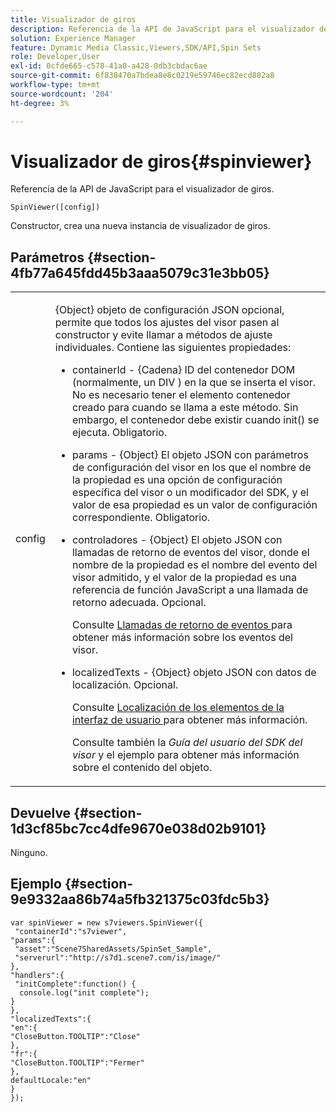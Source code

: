 ```yaml
---
title: Visualizador de giros
description: Referencia de la API de JavaScript para el visualizador de giros.
solution: Experience Manager
feature: Dynamic Media Classic,Viewers,SDK/API,Spin Sets
role: Developer,User
exl-id: 0cfde665-c578-41a0-a428-0db3cbdac6ae
source-git-commit: 6f838470a7bdea8e8c0219e59746ec82ecd802a8
workflow-type: tm+mt
source-wordcount: '204'
ht-degree: 3%

---
```


# Visualizador de giros{#spinviewer}

Referencia de la API de JavaScript para el visualizador de giros.

`SpinViewer([config])`

Constructor, crea una nueva instancia de visualizador de giros.

## Parámetros {#section-4fb77a645fdd45b3aaa5079c31e3bb05}

<table id="table_896DFF34A68A403DB93A6D597461A573"> 
 <tbody> 
  <tr> 
   <td colname="col1"> <p> <span class="codeph"> <span class="varname"> config </span> </span> </p> </td> 
   <td colname="col2"> <p> <span class="codeph"> {Object} </span> objeto de configuración JSON opcional, permite que todos los ajustes del visor pasen al constructor y evite llamar a métodos de ajuste individuales. Contiene las siguientes propiedades: </p> <p> 
     <ul id="ul_266C711E8E75471E90C15F39A96A142F"> 
      <li id="li_71857BBD652243A094E936C2C8EA9702"> <p> <span class="codeph"> containerId </span> - <span class="codeph"> {Cadena} </span> ID del contenedor DOM (normalmente, un <span class="codeph"> DIV </span>) en la que se inserta el visor. No es necesario tener el elemento contenedor creado para cuando se llama a este método. Sin embargo, el contenedor debe existir cuando <span class="codeph"> init() </span> se ejecuta. Obligatorio. </p> </li> 
      <li id="li_3D28979F04274AC9B507B33D4275FC3A"> <p> <span class="codeph"> params </span> - <span class="codeph"> {Object} </span> El objeto JSON con parámetros de configuración del visor en los que el nombre de la propiedad es una opción de configuración específica del visor o un modificador del SDK, y el valor de esa propiedad es un valor de configuración correspondiente. Obligatorio. </p> </li> 
      <li id="li_A40AC2167575415FB3383D070E27B9AB"> <p> <span class="codeph"> controladores </span> - <span class="codeph"> {Object} </span> El objeto JSON con llamadas de retorno de eventos del visor, donde el nombre de la propiedad es el nombre del evento del visor admitido, y el valor de la propiedad es una referencia de función JavaScript a una llamada de retorno adecuada. Opcional. </p> <p>Consulte <a href="../../../c-html5-s7-aem-asset-viewers/c-html5-spin-viewer-about/c-html5-spin-viewer-event-callbacks.md#concept-9c553c80eefd422faacf6522c69804bf" format="dita" scope="local"> Llamadas de retorno de eventos </a> para obtener más información sobre los eventos del visor. </p> </li> 
      <li id="li_643787FB4A424D0AB6B8E12F44C3A9AC"> <p> <span class="codeph"> localizedTexts </span> - <span class="codeph"> {Object} </span> objeto JSON con datos de localización. Opcional. </p> <p>Consulte <a href="../../../c-html5-s7-aem-asset-viewers/c-html5-spin-viewer-about/c-html5-spin-viewer-localization.md#concept-e35c15c9e82648328806cdc6aa255d98" format="dita" scope="local"> Localización de los elementos de la interfaz de usuario </a> para obtener más información. </p> <p>Consulte también la <i>Guía del usuario del SDK del visor</i> y el ejemplo para obtener más información sobre el contenido del objeto. </p> </li> 
     </ul> </p> </td> 
  </tr> 
 </tbody> 
</table>

## Devuelve {#section-1d3cf85bc7cc4dfe9670e038d02b9101}

Ninguno.

## Ejemplo {#section-9e9332aa86b74a5fb321375c03fdc5b3}

```
var spinViewer = new s7viewers.SpinViewer({ 
 "containerId":"s7viewer", 
"params":{ 
 "asset":"Scene7SharedAssets/SpinSet_Sample", 
 "serverurl":"http://s7d1.scene7.com/is/image/" 
}, 
"handlers":{ 
 "initComplete":function() { 
  console.log("init complete"); 
} 
}, 
"localizedTexts":{ 
"en":{ 
"CloseButton.TOOLTIP":"Close" 
}, 
"fr":{ 
"CloseButton.TOOLTIP":"Fermer" 
}, 
defaultLocale:"en" 
} 
});
```
